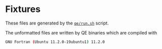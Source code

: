 # Fixtures

These files are generated by the [`qe/run.sh`](qe/run.sh) script.

The unformatted files are written by QE binaries which are compiled with

```bash
GNU Fortran (Ubuntu 11.2.0-19ubuntu1) 11.2.0
```
